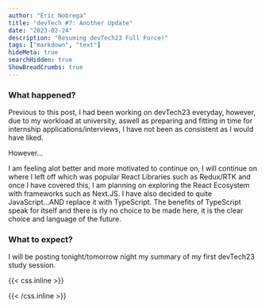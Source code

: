 ```yaml
---
author: "Eric Nobrega"
title: "devTech #7: Another Update"
date: "2023-02-24"
description: "Resuming devTech23 Full Force!"
tags: ["markdown", "text"]
hideMeta: true
searchHidden: true
ShowBreadCrumbs: true
---
```

### What happened?
Previous to this post, I had been working on devTech23 everyday, however, due to my workload at university, 
aswell as preparing and fitting in time for internship applications/interviews, I have not been as consistent
as I would have liked.

However...

I am feeling alot better and more motivated to continue on, I will continue on where I left off which was
popular React Libraries such as Redux/RTK and once I have covered this, I am planning on exploring the React
Ecosystem with frameworks such as Next.JS. I have also decided to quite JavaScript...AND replace it with TypeScript.
The benefits of TypeScript speak for itself and there is rly no choice to be made here, it is the clear choice and language of the future.

### What to expect?
I will be posting tonight/tomorrow night my summary of my first devTech23 study session.

{{< css.inline >}}

<style>
.canon { background: white; width: 100%; height: auto; }
</style>

{{< /css.inline >}}
